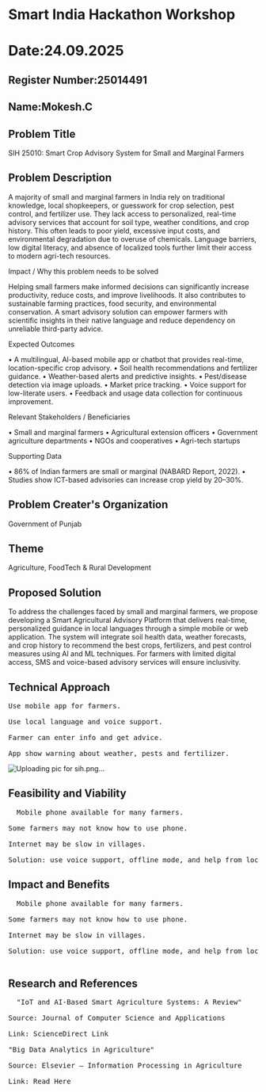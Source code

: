 # Smart India Hackathon Workshop
# Date:24.09.2025
## Register Number:25014491
## Name:Mokesh.C
## Problem Title
SIH 25010: Smart Crop Advisory System for Small and Marginal Farmers
## Problem Description
A majority of small and marginal farmers in India rely on traditional knowledge, local shopkeepers, or guesswork for crop selection, pest control, and fertilizer use. They lack access to personalized, real-time advisory services that account for soil type, weather conditions, and crop history. This often leads to poor yield, excessive input costs, and environmental degradation due to overuse of chemicals. Language barriers, low digital literacy, and absence of localized tools further limit their access to modern agri-tech resources.

Impact / Why this problem needs to be solved

Helping small farmers make informed decisions can significantly increase productivity, reduce costs, and improve livelihoods. It also contributes to sustainable farming practices, food security, and environmental conservation. A smart advisory solution can empower farmers with scientific insights in their native language and reduce dependency on unreliable third-party advice.

Expected Outcomes

• A multilingual, AI-based mobile app or chatbot that provides real-time, location-specific crop advisory.
• Soil health recommendations and fertilizer guidance.
• Weather-based alerts and predictive insights.
• Pest/disease detection via image uploads.
• Market price tracking.
• Voice support for low-literate users.
• Feedback and usage data collection for continuous improvement.

Relevant Stakeholders / Beneficiaries

• Small and marginal farmers
• Agricultural extension officers
• Government agriculture departments
• NGOs and cooperatives
• Agri-tech startups

Supporting Data

• 86% of Indian farmers are small or marginal (NABARD Report, 2022).
• Studies show ICT-based advisories can increase crop yield by 20–30%.

## Problem Creater's Organization
Government of Punjab

## Theme
Agriculture, FoodTech & Rural Development

## Proposed Solution
To address the challenges faced by small and marginal farmers, we propose developing a Smart Agricultural Advisory Platform that delivers real-time, personalized guidance in local languages through a simple mobile or web application. The system will integrate soil health data, weather forecasts, and crop history to recommend the best crops, fertilizers, and pest control measures using AI and ML techniques. For farmers with limited digital access, SMS and voice-based advisory services will ensure inclusivity.
## Technical Approach
<pre>Use mobile app for farmers.

Use local language and voice support.

Farmer can enter info and get advice.

App show warning about weather, pests and fertilizer.</pre>
![Uploading pic for sih.png…]()

## Feasibility and Viability
<pre>
  Mobile phone available for many farmers.

Some farmers may not know how to use phone.

Internet may be slow in villages.

Solution: use voice support, offline mode, and help from local officers.
</pre>

## Impact and Benefits
<pre>
  Mobile phone available for many farmers.

Some farmers may not know how to use phone.

Internet may be slow in villages.

Solution: use voice support, offline mode, and help from local officers.
  
</pre>

## Research and References
<pre>
  "IoT and AI-Based Smart Agriculture Systems: A Review"

Source: Journal of Computer Science and Applications

Link: ScienceDirect Link

"Big Data Analytics in Agriculture"

Source: Elsevier – Information Processing in Agriculture

Link: Read Here
</pre>
